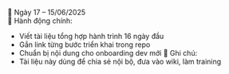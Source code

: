 📅 Ngày 17 – 15/06/2025  
🔹 Hành động chính:
- Viết tài liệu tổng hợp hành trình 16 ngày đầu
- Gắn link từng bước triển khai trong repo
- Chuẩn bị nội dung cho onboarding dev mới
🔸 Ghi chú:
- Tài liệu này dùng để chia sẻ nội bộ, đưa vào wiki, làm training
